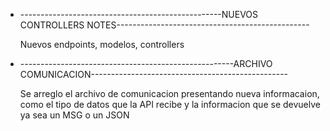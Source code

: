 - --------------------------------------------------NUEVOS CONTROLLERS NOTES------------------------------------------------

  Nuevos endpoints, modelos, controllers

- -----------------------------------------------------ARCHIVO COMUNICACION-------------------------------------------------

  Se arreglo el archivo de comunicacion presentando nueva informacaion, como el tipo de datos que la API recibe
  y la informacion que se devuelve ya sea un MSG o un JSON
